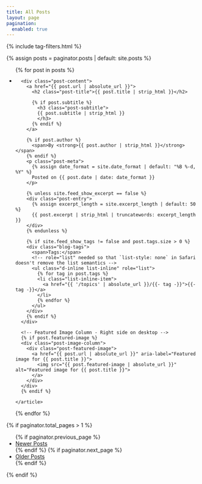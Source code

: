 ```yaml
---
title: All Posts
layout: page
pagination:
  enabled: true
---
```


<style>
/* Custom CSS to override post title size */
.post-preview .post-title {
  font-size: 1.5rem !important;
  line-height: 1.3 !important;
}

@media (min-width: 768px) {
  .post-preview .post-title {
    font-size: 1.75rem !important;
  }
}

/* New column layout for post previews */
.post-preview article {
  display: flex;
  flex-direction: column;
  gap: 1rem;
}

@media (min-width: 768px) {
  .post-preview article {
    flex-direction: row;
    align-items: flex-start;
  }
}

.post-preview .post-content {
  flex: 1;
}

.post-preview .post-image-column {
  flex-shrink: 0;
  width: 100%;
  margin-bottom: 1rem;
}

@media (min-width: 768px) {
  .post-preview .post-image-column {
    width: 250px; /* Increased from 200px to 250px (25% larger) */
    margin-left: 1.5rem;
    margin-bottom: 0;
  }
}

.post-preview .post-featured-image {
  width: 100%;
  height: 188px; /* Increased from 150px to 188px (25% larger) */
  overflow: hidden;
  border-radius: 6px;
}

.post-preview .post-featured-image img {
  width: 100%;
  height: 100%;
  object-fit: cover;
  transition: transform 0.3s ease;
}

.post-preview .post-featured-image:hover img {
  transform: scale(1.05);
}
</style>

{% include tag-filters.html %}

{% assign posts = paginator.posts | default: site.posts %}

<!-- role="list" needed so that `list-style: none` in Safari doesn't remove the list semantics -->
<ul class="posts-list list-unstyled" role="list">
  {% for post in posts %}
  <li class="post-preview">
    <article>

      <div class="post-content">
        <a href="{{ post.url | absolute_url }}">
          <h2 class="post-title">{{ post.title | strip_html }}</h2>

          {% if post.subtitle %}
            <h3 class="post-subtitle">
            {{ post.subtitle | strip_html }}
            </h3>
          {% endif %}
        </a>

        {% if post.author %}
          <span>By <strong>{{ post.author | strip_html }}</strong></span>
        {% endif %}
        <p class="post-meta">
          {% assign date_format = site.date_format | default: "%B %-d, %Y" %}
          Posted on {{ post.date | date: date_format }}
        </p>

        {% unless site.feed_show_excerpt == false %}
        <div class="post-entry">
          {% assign excerpt_length = site.excerpt_length | default: 50 %}
          {{ post.excerpt | strip_html | truncatewords: excerpt_length }}
        </div>
        {% endunless %}

        {% if site.feed_show_tags != false and post.tags.size > 0 %}
        <div class="blog-tags">
          <span>Tags:</span>
          <!-- role="list" needed so that `list-style: none` in Safari doesn't remove the list semantics -->
          <ul class="d-inline list-inline" role="list">
            {% for tag in post.tags %}
            <li class="list-inline-item">
              <a href="{{ '/topics' | absolute_url }}/{{- tag -}}">{{- tag -}}</a>
            </li>
            {% endfor %}
          </ul>
        </div>
        {% endif %}
      </div>

      <!-- Featured Image Column - Right side on desktop -->
      {% if post.featured-image %}
      <div class="post-image-column">
        <div class="post-featured-image">
          <a href="{{ post.url | absolute_url }}" aria-label="Featured image for {{ post.title }}">
            <img src="{{ post.featured-image | absolute_url }}" alt="Featured image for {{ post.title }}">
          </a>
        </div>
      </div>
      {% endif %}

    </article>
  </li>
  {% endfor %}
</ul>

{% if paginator.total_pages > 1 %}
<ul class="pagination main-pager">
  {% if paginator.previous_page %}
  <li class="page-item previous">
    <a class="page-link" href="{{ paginator.previous_page_path | absolute_url }}">
      <i class="fas fa-arrow-left" alt="Newer Posts"></i>
      <span class="d-none d-sm-inline-block">Newer Posts</span>
    </a>
  </li>
  {% endif %}
  {% if paginator.next_page %}
  <li class="page-item next">
    <a class="page-link" href="{{ paginator.next_page_path | absolute_url }}">
      <span class="d-none d-sm-inline-block">Older Posts</span>
      <i class="fas fa-arrow-right" alt="Older Posts"></i>
    </a>
  </li>
  {% endif %}
</ul>
{% endif %}